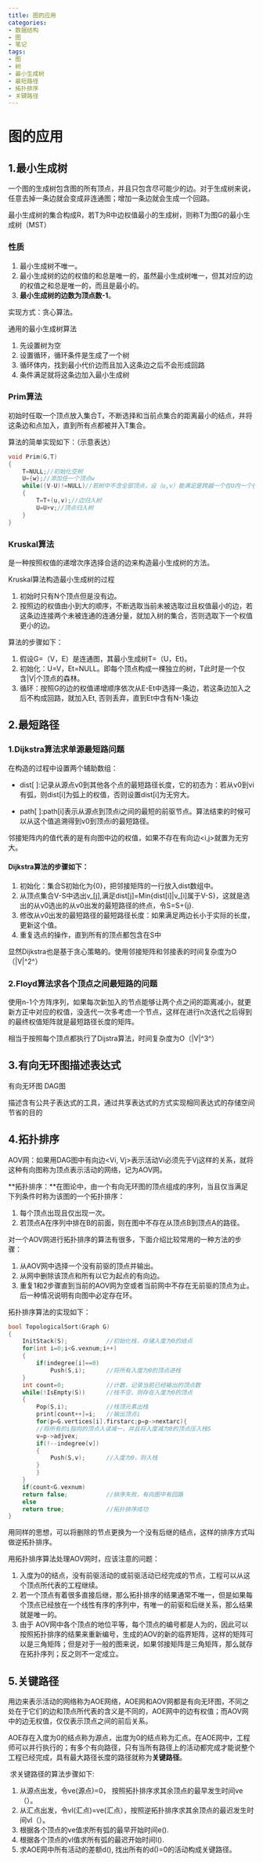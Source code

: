```yaml
---
title: 图的应用
categories: 
- 数据结构
- 图
- 笔记
tags:
- 图
- 树
- 最小生成树
- 最短路径
- 拓扑排序
- 关键路径
---
```


# 图的应用

## 1.最小生成树

​	一个图的生成树包含图的所有顶点，并且只包含尽可能少的边。对于生成树来说，任意去掉一条边就会变成非连通图；增加一条边就会生成一个回路。

​	最小生成树的集合构成R，若T为R中边权值最小的生成树，则称T为图G的最小生成树（MST）

### 性质

1. 最小生成树不唯一。
2. 最小生成树的边的权值的和总是唯一的，虽然最小生成树唯一，但其对应的边的权值之和总是唯一的，而且是最小的。
3. **最小生成树的边数为顶点数-1**。

实现方式：贪心算法。

通用的最小生成树算法

1. 先设置树为空
2. 设置循环，循环条件是生成了一个树
3. 循环体内，找到最小代价边而且加入这条边之后不会形成回路
4. 条件满足就将这条边加入最小生成树

### Prim算法

初始时任取一个顶点放入集合T，不断选择和当前点集合的距离最小的结点，并将这条边和点加入，直到所有点都被并入T集合。

算法的简单实现如下：（示意表达）

```c
void Prim(G,T)
{
	T=NULL;//初始化空树
	U={w};//添加任一个顶点w
	while((V-U)!=NULL)//若树中不含全部顶点，设（u,v）能满足是跨越一个在U内一个在U外，而且权值最小的边
	{
		T=T+(u,v);//边归入树
		U=U+v;//顶点归入树
	}
}
```

### Kruskal算法

是一种按照权值的递增次序选择合适的边来构造最小生成树的方法。

Kruskal算法构造最小生成树的过程

1. 初始时只有N个顶点但是没有边。
2. 按照边的权值由小到大的顺序，不断选取当前未被选取过且权值最小的边，若这条边连接两个未被连通的连通分量，就加入树的集合，否则选取下一个权值更小的边。

算法的步骤如下：

1. 假设G=（V，E）是连通图，其最小生成树T=（U，Et)。
2. 初始化：U=V，Et=NULL。即每个顶点构成一棵独立的树，T此时是一个仅含|V|个顶点的森林。
3. 循环：按照G的边的权值递增顺序依次从E-Et中选择一条边，若这条边加入之后不构成回路，就加入Et, 否则丢弃，直到Et中含有N-1条边



## 2.最短路径

### 1.Dijkstra算法求单源最短路问题

在构造的过程中设置两个辅助数组：

- dist[ ]:记录从源点v0到其他各个点的最短路径长度，它的初态为：若从v0到vi有弧，则dist[i]为弧上的权值，否则设置dist[i]为无穷大。

- path[ ]:path[i]表示从源点到顶点i之间的最短的前驱节点。算法结束的时候可以从这个值追溯得到v0到顶点i的最短路径。

邻接矩阵内的值代表的是有向图中边的权值，如果不存在有向边<i,j>就置为无穷大。

#### Dijkstra算法的步骤如下：

1. 初始化：集合S初始化为{0}，把邻接矩阵的一行放入dist数组中。
2. 从顶点集合V-S中选出v_[j],满足dist[j]=Min{dist[i]|v_[i]属于V-S}，这就是选出的从v0选出的从v0出发的最短路径的终点，令S=S+{j}.
3. 修改从v0出发的最短路径的最短路径长度：如果满足两边长小于实际的长度，更新这个值。
4. 重复选点的操作，直到所有的顶点都包含在S中

显然Dijkstra也是基于贪心策略的。使用邻接矩阵和邻接表的时间复杂度为O（|V|^2^）



### 2.Floyd算法求各个顶点之间最短路的问题

使用n-1个方阵序列，如果每次新加入的节点能够让两个点之间的距离减小，就更新方正中对应的权值，没迭代一次多考虑一个节点，这样在进行n次迭代之后得到的最终权值矩阵就是最短路径长度的矩阵。

相当于按照每个顶点都执行了Dijstra算法，时间复杂度为O（|V|^3^）



## 3.有向无环图描述表达式

有向无环图 DAG图

​	描述含有公共子表达式的工具，通过共享表达式的方式实现相同表达式的存储空间节省的目的



## 4.拓扑排序

AOV网：如果用DAG图中有向边<Vi, Vj>表示活动Vi必须先于Vj这样的关系，就将这种有向图称为顶点表示活动的网络，记为AOV网。

**拓扑排序：**在图论中，由一个有向无环图的顶点组成的序列，当且仅当满足下列条件时称为该图的一个拓扑排序：

1. 每个顶点出现且仅出现一次。
2. 若顶点A在序列中排在B的前面，则在图中不存在从顶点B到顶点A的路径。

对一个AOV网进行拓扑排序的算法有很多，下面介绍比较常用的一种方法的步骤：

1. 从AOV网中选择一个没有前驱的顶点并输出。
2. 从网中删除该顶点和所有以它为起点的有向边。
3. 重复1和2步骤直到当前的AOV网为空或者当前网中不存在无前驱的顶点为止。后一种情况说明有向图中必定存在环。

拓扑排序算法的实现如下：

```c
bool TopologicalSort(Graph G)
{
	InitStack(S);			//初始化栈，存储入度为0的结点
	for(int i=0;i<G.vexnum;i++)
	{
		if(indegree[i]==0)
			Push(S,i);		//将所有入度为0的顶点进栈
	}
	int count=0;			//计数，记录当前已经输出的顶点数
	while(!IsEmpty(S))		//栈不空，则存在入度为0的顶点
	{
		Pop(S,i);			//栈顶元素出栈
		print[count++]=i;	//输出顶点i
		for(p=G.vertices[i].firstarc;p=p->nextarc){
		//将所有的i指向的顶点入读减一，并且将入度减为0的顶点压入栈S
		v=p->adjvex;
		if(!--indegree[v])
		{
			Push(S,v);		//入度为0，则入栈
		}
		}
	}
	if(count<G.vexnum)
	return false;			//排序失败，有向图中有回路
	else
	return true;			//拓扑排序成功
}
```

用同样的思想，可以将删除的节点更换为一个没有后继的结点，这样的排序方式叫做逆拓扑排序。

用拓扑排序算法处理AOV网时，应该注意的问题：

1. 入度为0的结点，没有前驱活动的或前驱活动已经完成的节点，工程可以从这个顶点所代表的工程继续。
2. 若一个顶点有着很多直接后继，那么拓扑排序的结果通常不唯一，但是如果每个顶点已经放在一个线性有序的序列中，有唯一的前驱和后继关系，那么结果就是唯一的。
3. 由于 AOV网中各个顶点的地位平等，每个顶点的编号都是人为的，因此可以按照拓扑排序的结果来重新编号，生成的AOV的新的临界矩阵，这样的矩阵可以是三角矩阵；但是对于一般的图来说，如果邻接矩阵是三角矩阵，那么就存在拓扑序列；反之则不一定成立。



## 5.关键路径

​	用边来表示活动的网络称为AOE网络，AOE网和AOV网都是有向无环图，不同之处在于它们的边和顶点所代表的含义是不同的，AOE网中的边有权值；而AOV网中的边无权值，仅仅表示顶点之间的前后关系。

​	AOE存在入度为0的结点称为源点，出度为0的结点称为汇点。在AOE网中，工程师可以并行执行的；有多个有向路径，只有当所有路径上的活动都完成才能说整个工程已经完成，具有最大路径长度的路径就称为**关键路径**。

​	求关键路径的算法步骤如下:

1. 从源点出发，令ve(源点)=0， 按照拓扑排序求其余顶点的最早发生时间ve（）。
2. 从汇点出发，令vl(汇点)=ve(汇点），按照逆拓扑排序求其余顶点的最迟发生时间vl（）。
3. 根据各个顶点的ve值求所有弧的最早开始时间e().
4. 根据各个顶点的vl值求所有弧的最迟开始时间l().
5. 求AOE网中所有活动的差额d(), 找出所有的d()=0的活动构成关键路径。

